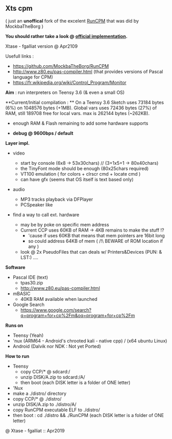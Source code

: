 ## Xts cpm



( just an **unoffical** fork of the excelent [RunCPM](https://github.com/MockbaTheBorg/RunCPM) that was did by MockbaTheBorg )

**You should rather take a look @ [official implementation](https://github.com/MockbaTheBorg/RunCPM).** 



Xtase - fgalliat version @ Apr2109

Usefull links :

- https://github.com/MockbaTheBorg/RunCPM
- http://www.z80.eu/pas-compiler.html (that provides versions of Pascal language for CPM)
- https://fr.wikipedia.org/wiki/Control_Program/Monitor



**Aim** : run interpreters on Teensy 3.6 (& even a small OS)




**Current/Initial compilation : **
  On a Teensy 3.6
  Sketch uses 73184 bytes (6%) on 1048576 bytes (+1MB).
  Global vars uses 72436 bytes (27%) of RAM, still 189708 free for local vars. max is 262144 bytes (~262KB).

  - enough RAM & Flash remaining to add some hardware supports 

  - **debug @ 9600bps / default** 



**Layer impl.**

- video
  - start by console (6x8 -> 53x30chars) // (3+1x5+1 -> 80x40chars)
  - the TinyFont mode should be enough (80x25chars required)
  - VT100 emulation ( for colors + clrscr cmd + locate cmd )
  - can have gfx (seems that OS itself is text based only)

- audio
  - MP3 tracks playback via DFPlayer
  - PCSpeaker like 

- find a way to call ext. hardware
  - may be by poke on specific mem address
  - Current CCP uses 60KB of RAM -> 4KB remains to make the stuff !?
    - 'cause if uses 60KB that means that mem pointers are 16bit long
    - so could address 64KB of mem ( /!\\ BEWARE of ROM location if any )
  - look @ 2x PseudoFiles that can deals w/ Printers&Devices (PUN: & LST:) ....



**Software**

- Pascal IDE (text)
  - tpas30.zip
  - http://www.z80.eu/pas-compiler.html
- mBASIC
  - 40KB RAM available when launched
- Google Search
  - https://www.google.com/search?q=program+for+cp%2Fm&oq=program+for+cp%2Fm



**Runs on**

  - Teensy (Yeah)
  - 'nux (ARM64 - Android's chrooted kali - native cpp) / (x64 ubuntu Linux)
  - Android (Dalvik nor NDK : Not yet Ported)

**How to run**
 - Teensy
   - copy CCP/* @ sdcard:/
   - unzip DISK/A.zip to sdcard:/A/
   - then boot (each DISK letter is a folder of ONE letter)
  - 'Nux
  - make a ./distro/ directory
   - copy CCP/* @ ./distro/
   - unzip DISK/A.zip to ./distro/A/
   - copy RunCPM executable ELF to ./distro/
   - then boot : cd ./distro && ./RunCPM (each DISK letter is a folder of ONE letter)



@ Xtase - fgalliat :: Apr2019